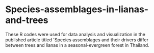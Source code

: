 # Species-assemblages-in-lianas-and-trees
These R codes were used for data analysis and visualization in the published article titled 'Species assemblages and their drivers differ between trees and lianas in a seasonal-evergreen forest in Thailand.
